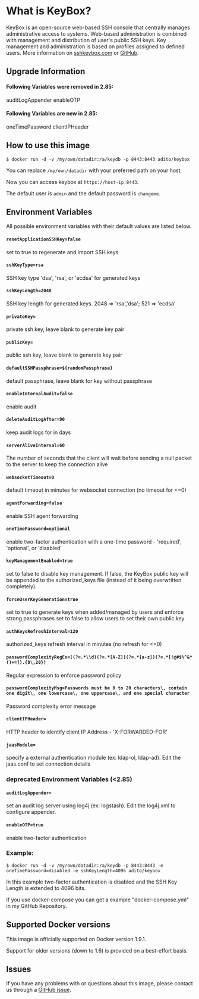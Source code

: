 # What is KeyBox?

KeyBox is an open-source web-based SSH console that centrally manages administrative access to systems. Web-based administration is combined with management and distribution of user's public SSH keys. Key management and administration is based on profiles assigned to defined users.
More information on [sshkeybox.com](http://sshkeybox.com/) or [GitHub](https://github.com/skavanagh/KeyBox).



## Upgrade Information

#### Following Variables were removed in 2.85:
auditLogAppender
enableOTP

#### Following Variables are new in 2.85:
oneTimePassword
clientIPHeader



## How to use this image

```console
$ docker run -d -v /my/own/datadir:/a/keydb -p 8443:8443 adito/keybox
```
You can replace `/my/own/datadir` with your preferred path on your host.

Now you can access keybox at `https://host-ip:8443`.

The default user is `admin` and the default password is `changeme`.



## Environment Variables

All possible environment variables with their default values are listed below.


#### `resetApplicationSSHKey=false`

set to true to regenerate and import SSH keys


#### `sshKeyType=rsa`

SSH key type 'dsa', 'rsa', or 'ecdsa' for generated keys


#### `sshKeyLength=2048`

SSH key length for generated keys. 2048 => 'rsa','dsa'; 521 => 'ecdsa'


#### `privateKey=`

private ssh key, leave blank to generate key pair


#### `publicKey=`

public ssh key, leave blank to generate key pair


#### `defaultSSHPassphrase=${randomPassphrase}`

default passphrase, leave blank for key without passphrase


#### `enableInternalAudit=false`

enable audit


#### `deleteAuditLogAfter=90`

keep audit logs for in days


#### `serverAliveInterval=60`

The number of seconds that the client will wait before sending a null packet to the server to keep the connection alive

#### `websocketTimeout=0`

default timeout in minutes for websocket connection (no timeout for <=0)


#### `agentForwarding=false`

enable SSH agent forwarding


#### `oneTimePassword=optional`

enable two-factor authentication with a one-time password - 'required', 'optional', or 'disabled'


#### `keyManagementEnabled=true`

set to false to disable key management. If false, the KeyBox public key will be appended to the authorized_keys file (instead of it being overwritten completely).

#### `forceUserKeyGeneration=true`

set to true to generate keys when added/managed by users and enforce strong passphrases set to false to allow users to set their own public key


#### `authKeysRefreshInterval=120`

authorized_keys refresh interval in minutes (no refresh for <=0)


#### `passwordComplexityRegEx=((?=.*\\d)(?=.*[A-Z])(?=.*[a-z])(?=.*[!@#$%^&*()+=]).{8\,20})`

Regular expression to enforce password policy


#### `passwordComplexityMsg=Passwords must be 8 to 20 characters\, contain one digit\, one lowercase\, one uppercase\, and one special character`

Password complexity error message


#### `clientIPHeader=`

HTTP header to identify client IP Address - 'X-FORWARDED-FOR'


#### `jaasModule=`

specify a external authentication module (ex: ldap-ol, ldap-ad).  Edit the jaas.conf to set connection details



### deprecated Environment Variables (<2.85)


#### `auditLogAppender=`

set an audit log server using log4j (ex: logstash). Edit the log4j.xml to configure appender.


#### `enableOTP=true`

enable two-factor authentication



### Example:

```console
$ docker run -d -v /my/own/datadir:/a/keydb -p 8443:8443 -e oneTimePassword=disabled -e sshKeyLength=4096 adito/keybox
```
In this example two-factor authentication is disabled and the SSH Key Length is extended to 4096 bits.

If you use docker-compose you can get a example "docker-compose.yml" in my GitHub Repository.

## Supported Docker versions

This image is officially supported on Docker version 1.9.1.

Support for older versions (down to 1.6) is provided on a best-effort basis.



## Issues

If you have any problems with or questions about this image, please contact us through a [GitHub issue](https://github.com/aditosoftware/docker-keybox/issues).